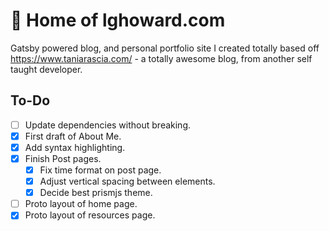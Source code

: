 # 🚀  Home of lghoward.com

Gatsby powered blog, and personal portfolio site I created totally based off https://www.taniarascia.com/ - a totally awesome blog, from another self taught developer.

## To-Do
- [ ] Update dependencies without breaking.
- [x] First draft of About Me.
- [x] Add syntax highlighting.
- [x] Finish Post pages.
  - [x] Fix time format on post page.
  - [x] Adjust vertical spacing between elements.
  - [x] Decide best prismjs theme.
- [ ] Proto layout of home page.
- [x] Proto layout of resources page.